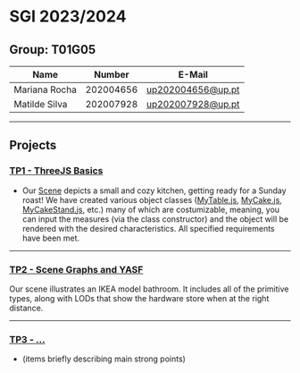 # SGI 2023/2024

## Group: T01G05

| Name             | Number    | E-Mail             |
| ---------------- | --------- | ------------------ |
| Mariana Rocha    | 202004656 | up202004656@up.pt  |
| Matilde Silva    | 202007928 | up202007928@up.pt  |

----

## Projects

### [TP1 - ThreeJS Basics](tp1)

- Our [Scene](/tp1/) depicts a small and cozy kitchen, getting ready for a Sunday roast! We have created various object classes ([MyTable.js](/tp1/MyTable.js), [MyCake.js](/tp1/MyCake.js), [MyCakeStand.js](/tp1/MyCakeStand.js), etc.) many of which are costumizable, meaning, you can input the measures (via the class constructor) and the object will be rendered with the desired characteristics. All specified requirements have been met.

-----

### [TP2 - Scene Graphs and YASF](tp2)

Our scene illustrates an IKEA model bathroom. It includes all of the primitive types, along with LODs that show the hardware store when at the right distance. 

----

### [TP3 - ...](tp3)
- (items briefly describing main strong points)

